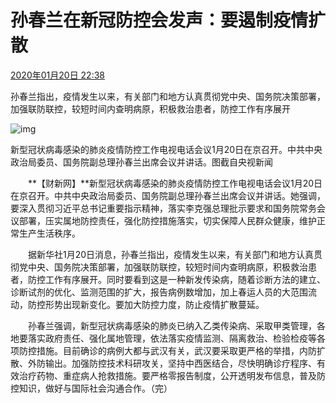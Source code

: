 # 孙春兰在新冠防控会发声：要遏制疫情扩散 

[2020年01月20日 22:38](http://china.caixin.com/2020-01-20/101506474.html)

孙春兰指出，疫情发生以来，有关部门和地方认真贯彻党中央、国务院决策部署，加强联防联控，较短时间内查明病原，积极救治患者，防控工作有序展开

![img](http://img.caixin.com/2020-01-20/1579531482193073_480_320.jpg)

新型冠状病毒感染的肺炎疫情防控工作电视电话会议1月20日在京召开。中共中央政治局委员、国务院副总理孙春兰出席会议并讲话。图截自央视新闻

　　**【财新网】**新型冠状病毒感染的肺炎疫情防控工作电视电话会议1月20日在京召开。中共中央政治局委员、国务院副总理孙春兰出席会议并讲话。她强调，要深入贯彻习近平总书记重要指示精神，落实李克强总理批示要求和国务院常务会议部署，压实属地防控责任，强化防控措施落实，切实保障人民群众健康，维护正常生产生活秩序。

　　据新华社1月20日消息，孙春兰指出，疫情发生以来，有关部门和地方认真贯彻党中央、国务院决策部署，加强联防联控，较短时间内查明病原，积极救治患者，防控工作有序展开。同时要看到这是一种新发传染病，随着诊断方法的建立、诊断试剂的优化、监测范围的扩大，报告病例数增加，加上春运人员的大范围流动，防控形势出现新变化。要加大防控力度，防止疫情扩散蔓延。

　　孙春兰强调，新型冠状病毒感染的肺炎已纳入乙类传染病、采取甲类管理，各地要落实政府责任、强化属地管理，依法落实疫情监测、隔离救治、检验检疫等各项防控措施。目前确诊的病例大都与武汉有关，武汉要采取更严格的举措，内防扩散、外防输出。加强防控技术科研攻关，坚持中西医结合，尽快明确诊疗程序、有效治疗药物、重症病人抢救措施。要严格零报告制度，公开透明发布信息，普及防控知识，做好与国际社会沟通合作。（完）